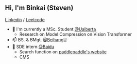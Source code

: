 ## Hi, I'm Binkai (Steven)

[Linkedin](https://www.linkedin.com/in/binkaitan/) / [Leetcode](https://leetcode.com/tanbinkai1011/)

- 🌱 I'm currently a MSc. Student [@Ualberta](https://www.ualberta.ca/index.html)
  - Research on Model Compression on Vision Transformer
- 📫 BS. & BMgt. [@BeihangU](https://ev.buaa.edu.cn/)
- 💞️ SDE intern [@Baidu](https://www.baidu.com/)
  - Search function on [paddlepaddle's website](https://www.paddlepaddle.org.cn/)
  - CMS



